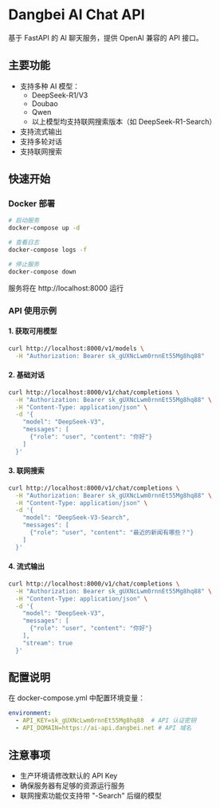 # Dangbei AI Chat API

基于 FastAPI 的 AI 聊天服务，提供 OpenAI 兼容的 API 接口。

## 主要功能

- 支持多种 AI 模型：
  - DeepSeek-R1/V3
  - Doubao
  - Qwen
  - 以上模型均支持联网搜索版本（如 DeepSeek-R1-Search）
- 支持流式输出
- 支持多轮对话
- 支持联网搜索

## 快速开始

### Docker 部署

```bash
# 启动服务
docker-compose up -d

# 查看日志
docker-compose logs -f

# 停止服务
docker-compose down
```

服务将在 http://localhost:8000 运行

### API 使用示例

#### 1. 获取可用模型

```bash
curl http://localhost:8000/v1/models \
  -H "Authorization: Bearer sk_gUXNcLwm0rnnEt55Mg8hq88"
```

#### 2. 基础对话

```bash
curl http://localhost:8000/v1/chat/completions \
  -H "Authorization: Bearer sk_gUXNcLwm0rnnEt55Mg8hq88" \
  -H "Content-Type: application/json" \
  -d '{
    "model": "DeepSeek-V3",
    "messages": [
      {"role": "user", "content": "你好"}
    ]
  }'
```

#### 3. 联网搜索

```bash
curl http://localhost:8000/v1/chat/completions \
  -H "Authorization: Bearer sk_gUXNcLwm0rnnEt55Mg8hq88" \
  -H "Content-Type: application/json" \
  -d '{
    "model": "DeepSeek-V3-Search",
    "messages": [
      {"role": "user", "content": "最近的新闻有哪些？"}
    ]
  }'
```

#### 4. 流式输出

```bash
curl http://localhost:8000/v1/chat/completions \
  -H "Authorization: Bearer sk_gUXNcLwm0rnnEt55Mg8hq88" \
  -H "Content-Type: application/json" \
  -d '{
    "model": "DeepSeek-V3",
    "messages": [
      {"role": "user", "content": "你好"}
    ],
    "stream": true
  }'
```

## 配置说明

在 docker-compose.yml 中配置环境变量：

```yaml
environment:
  - API_KEY=sk_gUXNcLwm0rnnEt55Mg8hq88  # API 认证密钥
  - API_DOMAIN=https://ai-api.dangbei.net # API 域名
```

## 注意事项

- 生产环境请修改默认的 API Key
- 确保服务器有足够的资源运行服务
- 联网搜索功能仅支持带 "-Search" 后缀的模型
